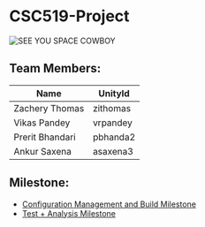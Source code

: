 # CSC519-Project

![SEE YOU SPACE COWBOY](https://img.youtube.com/vi/yg7V67ptg18/0.jpg)

## Team Members:
| Name | UnityId |
|-------------------|-------|
| Zachery Thomas | zithomas |
| Vikas Pandey | vrpandey |
| Prerit Bhandari | pbhanda2 |
| Ankur Saxena | asaxena3 |

## Milestone:
+ [Configuration Management and Build Milestone](https://github.ncsu.edu/asaxena3/CSC519-Project/tree/Milestone1)
+ [Test + Analysis Milestone](https://github.ncsu.edu/asaxena3/CSC519-Project/tree/Milestone2)
